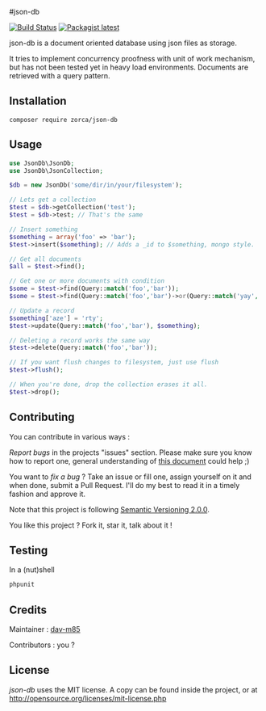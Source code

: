 #json-db

[![Build Status](https://travis-ci.org/dav-m85/json-db.png?branch=master)](https://travis-ci.org/zorca/json-db)
[![Packagist latest](https://img.shields.io/packagist/v/dav-m85/json-db.svg)](https://packagist.org/packages/zorca/json-db)


json-db is a document oriented database using json files as storage.

It tries to implement concurrency proofness with unit of work mechanism, but has not been tested yet in heavy
load environments. Documents are retrieved with a query pattern.

## Installation

```
composer require zorca/json-db
```

## Usage

```php
use JsonDb\JsonDb;
use JsonDb\JsonCollection;

$db = new JsonDb('some/dir/in/your/filesystem');

// Lets get a collection
$test = $db->getCollection('test');
$test = $db->test; // That's the same

// Insert something
$something = array('foo' => 'bar');
$test->insert($something); // Adds a _id to $something, mongo style.

// Get all documents
$all = $test->find();

// Get one or more documents with condition
$some = $test->find(Query::match('foo','bar'));
$some = $test->find(Query::match('foo','bar')->or(Query::match('yay', 'blah')));

// Update a record
$something['aze'] = 'rty';
$test->update(Query::match('foo','bar'), $something);

// Deleting a record works the same way
$test->delete(Query::match('foo','bar'));

// If you want flush changes to filesystem, just use flush
$test->flush();

// When you're done, drop the collection erases it all.
$test->drop();
```

## Contributing
You can contribute in various ways :

*Report bugs* in the projects "issues" section. Please make sure you know how to report one, general understanding of [this
document](http://www.chiark.greenend.org.uk/~sgtatham/bugs.html) could help ;)

You want to *fix a bug* ? Take an issue or fill one, assign yourself on it and when done, submit a Pull Request. I'll do
my best to read it in a timely fashion and approve it.

Note that this project is following [Semantic Versioning 2.0.0](http://semver.org/).

You like this project ? Fork it, star it, talk about it !

## Testing
In a (nut)shell

```bash
phpunit
```

## Credits
Maintainer : [dav-m85](http://github.com/dav-m85)

Contributors : you ?

## License
*json-db* uses the MIT license. A copy can be found inside the project, or at http://opensource.org/licenses/mit-license.php
